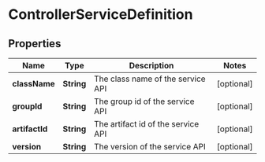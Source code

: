 # ControllerServiceDefinition

## Properties
Name | Type | Description | Notes
------------ | ------------- | ------------- | -------------
**className** | **String** | The class name of the service API |  [optional]
**groupId** | **String** | The group id of the service API |  [optional]
**artifactId** | **String** | The artifact id of the service API |  [optional]
**version** | **String** | The version of the service API |  [optional]
